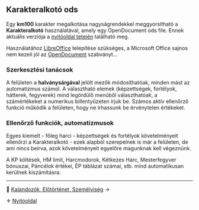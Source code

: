 ## Karakteralkotó ods

Egy **km100** karakter megalkotása nagyságrendekkel meggyorsítható a **Karakteralkotó** használatával, amely egy OpenDocument ods file. Ennek aktuális verziója a [nyitóoldal tetején](start.md#karakteralkot%C3%B3) található meg. 
<!-- markdown-link-check-disable -->
Használatához [LibreOffice](https://www.libreoffice.org/download/download/) telepítése szükséges, a Microsoft Office sajnos nem kezeli jól az [OpenDocument](https://groups.oasis-open.org/communities/tc-community-home2?CommunityKey=4bf06d41-79ad-4c58-9e8e-018dc7d05da8) szabványt...
<!-- markdown-link-check-enable -->

### Szerkesztési tanácsok

A felületen a **halványsárgával** jelölt mezők módosíthatóak, minden mást az automatizmus számol. A választható elemek (képzettségek, fortélyok, hátterek, fegyverek) mind legördülő menüből választhatóak, a számértékeket a numerikus billentyűzeten írjuk be. Számos aktív ellenőrző funkció működik a felületen, hogy ne írhassunk be érvénytelen értékeket.

### Ellenőrző funkciók, automatizmusok

Egyes kiemelt - főleg harci - képzettségek és fortélyok követelményeit ellenőrzi a Karakteralkotó - ezek alapból szerepelnek is már a felületen, de ami nincs beírva, azok követelményeit egyelőre magunknak kell végeznünk.

A KP költések, HM limit, Harcmodorok, Kétkezes Harc, Mesterfegyver bónuszai, Páncélok értékei, ÉP táblázat számai, stb. mind automatikusan kerülnek kiszámításra.

---

🔗 [Kalandozók, Előtörténet, Személyiség](012_kalandozok_elotortenet_szemelyiseg_felszereles.md) →

⚜️ [Nyitóoldal](start.md#1-karakteralkot%C3%A1s)
